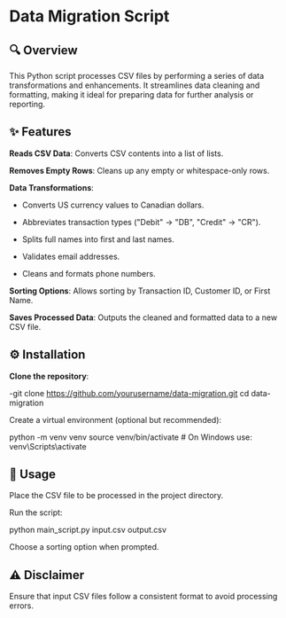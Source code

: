 # Data Migration Script

## 🔍 Overview

This Python script processes CSV files by performing a series of data transformations and enhancements. It streamlines data cleaning and formatting, making it ideal for preparing data for further analysis or reporting.

## ✨ Features

**Reads CSV Data**: Converts CSV contents into a list of lists.

**Removes Empty Rows**: Cleans up any empty or whitespace-only rows.

**Data Transformations**:

- Converts US currency values to Canadian dollars.

- Abbreviates transaction types ("Debit" → "DB", "Credit" → "CR").

- Splits full names into first and last names.

- Validates email addresses.

- Cleans and formats phone numbers.

**Sorting Options**: Allows sorting by Transaction ID, Customer ID, or First Name.

**Saves Processed Data**: Outputs the cleaned and formatted data to a new CSV file.

## ⚙️ Installation

**Clone the repository**:

-git clone https://github.com/yourusername/data-migration.git
cd data-migration

Create a virtual environment (optional but recommended):

python -m venv venv
source venv/bin/activate  # On Windows use: venv\Scripts\activate

## 🚀 Usage

Place the CSV file to be processed in the project directory.

Run the script:

python main_script.py input.csv output.csv

Choose a sorting option when prompted.


## ⚠️ Disclaimer

Ensure that input CSV files follow a consistent format to avoid processing errors.
